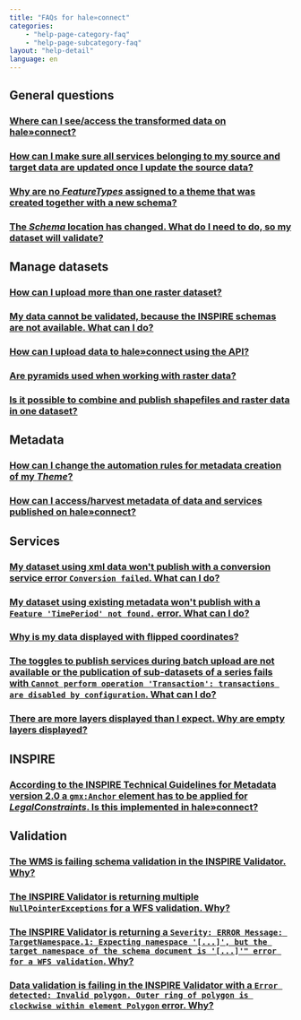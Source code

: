 ```yaml
---
title: "FAQs for hale»connect"
categories:
    - "help-page-category-faq"
    - "help-page-subcategory-faq"
layout: "help-detail"
language: en
---
```


<h2>General questions</h2>
<h3><a href="./faq_hc/faq-hc-general-1">Where can I see/access the transformed data on hale»connect?</a></h3>
<h3><a href="./faq_hc/faq-hc-general-2">How can I make sure all services belonging to my source and target data are updated once I update the source data?</a></h3>
<h3><a href="./faq_hc/faq-hc-general-3">Why are no <i>FeatureTypes</i> assigned to a theme that was created together with a new schema?</a></h3>
<h3><a href="./faq_hc/faq-hc-general-4">The <i>Schema</i> location has changed. What do I need to do, so my dataset will validate?</a></h3>


<h2>Manage datasets</h2>
<h3><a href="./faq_hc/faq-hc-datasets-1">How can I upload more than one raster dataset?</a></h3>
<h3><a href="./faq_hc/faq-hc-datasets-2">My data cannot be validated, because the INSPIRE schemas are not available. What can I do?</a></h3>
<h3><a href="./faq_hc/faq-hc-datasets-3">How can I upload data to hale»connect using the API?</a></h3>
<h3><a href="./faq_hc/faq-hc-datasets-4">Are pyramids used when working with raster data?</a></h3>
<h3><a href="./faq_hc/faq-hc-datasets-5">Is it possible to combine and publish shapefiles and raster data in one dataset?</a></h3>


<h2>Metadata</h2>
<h3><a href="./faq_hc/faq-hc-metadata-1">How can I change the automation rules for metadata creation of my <i>Theme</i>?</a></h3>
<h3><a href="./faq_hc/faq-hc-metadata-2">How can I access/harvest metadata of data and services published on hale»connect?</a></h3>


<h2>Services</h2>
<h3><a href="./faq_hc/faq-hc-services-1">My dataset using xml data won't publish with a conversion service error <code>Conversion failed</code>. What can I do?</a></h3>
<h3><a href="./faq_hc/faq-hc-services-2">My dataset using existing metadata won't publish with a <code>Feature 'TimePeriod' not found.</code> error. What can I do?</a></h3>
<h3><a href="./faq_hc/faq-hc-services-3">Why is my data displayed with flipped coordinates?</a></h3>
<h3><a href="./faq_hc/faq-hc-services-4">The toggles to publish services during batch upload are not available 
or the publication of sub-datasets of a series fails with 
<code>Cannot perform operation 'Transaction': transactions are disabled by configuration</code>. What can I do?</a></h3>
<h3><a href="./faq_hc/faq-hc-services-5">There are more layers displayed than I expect. Why are empty layers displayed?</a></h3>


<h2>INSPIRE</h2>
<h3><a href="./faq_hc/faq-hc-inspire-1">According to the INSPIRE Technical Guidelines for Metadata version 2.0 a <code>gmx:Anchor</code> element has to be applied for <i>LegalConstraints</i>. Is this implemented in hale»connect?</a></h3>


<h2>Validation</h2>
<h3><a href="./faq_hc/faq-hc-validation-1">The WMS is failing schema validation in the INSPIRE Validator. Why?</a></h3>
<h3><a href="./faq_hc/faq-hc-validation-2">The INSPIRE Validator is returning multiple <code>NullPointerExceptions</code> for a WFS validation. Why?</a></h3>
<h3><a href="./faq_hc/faq-hc-validation-3">The INSPIRE Validator is returning a <code>Severity: ERROR Message: TargetNamespace.1: Expecting namespace '[...]', but the target namespace of the schema document is '[...]'" error for a WFS validation</code>. Why?</a></h3>
<h3><a href="./faq_hc/faq-hc-validation-4">Data validation is failing in the INSPIRE Validator with a <code>Error detected: Invalid polygon. Outer ring of polygon is clockwise within element Polygon</code> error. Why?</a></h3>
